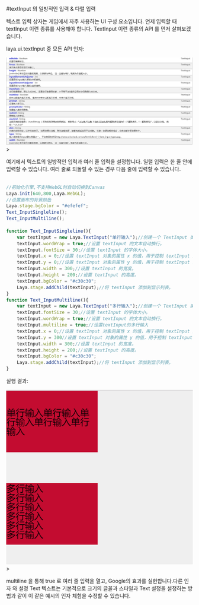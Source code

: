 #textInput 의 일방적인 입력 & 다렬 입력

텍스트 입력 상자는 게임에서 자주 사용하는 UI 구성 요소입니다. 언제 입력할 때 textInput 이런 종류를 사용해야 합니다. TextInput 이런 종류의 API 를 먼저 살펴보겠습니다.

laya.ui.textInput 중 모든 API 인자:

![1](img/1.png)</br>>

여기에서 텍스트의 일방적인 입력과 여러 줄 입력을 설정합니다. 일렬 입력은 한 줄 안에 입력할 수 있습니다. 여러 줄로 되돌릴 수 있는 경우 다음 줄에 입력할 수 있습니다.


```javascript

//初始化引擎,不支持WebGL时自动切换到Canvas
Laya.init(640,800,Laya.WebGL);
//设置画布的背景颜色
Laya.stage.bgColor = "#efefef";
Text_InputSingleline();
Text_InputMultiline();

function Text_InputSingleline(){
    var textInput = new Laya.TextInput("单行输入");//创建一个 TextInput 类的实例对象 textInput 。
    textInput.wordWrap = true;//设置 textInput 的文本自动换行。
    textInput.fontSize = 30;//设置 textInput 的字体大小。
    textInput.x = 0;//设置 textInput 对象的属性 x 的值，用于控制 textInput 对象的显示位置。
    textInput.y = 0;//设置 textInput 对象的属性 y 的值，用于控制 textInput 对象的显示位置。
    textInput.width = 300;//设置 textInput 的宽度。
    textInput.height = 200;//设置 textInput 的高度。
    textInput.bgColor = "#c30c30";
    Laya.stage.addChild(textInput);//将 textInput 添加到显示列表。
}
function Text_InputMultiline(){
    var textInput = new Laya.TextInput("多行输入");//创建一个 TextInput 类的实例对象 textInput 。
    textInput.fontSize = 30;//设置 textInput 的字体大小。
    textInput.wordWrap = true;//设置 textInput 的文本自动换行。
    textInput.multiline = true;//设置textInput的多行输入
    textInput.x = 0;//设置 textInput 对象的属性 x 的值，用于控制 textInput 对象的显示位置。
    textInput.y = 300//设置 textInput 对象的属性 y 的值，用于控制 textInput 对象的显示位置。
    textInput.width = 300;//设置 textInput 的宽度。
    textInput.height = 200;//设置 textInput 的高度。
    textInput.bgColor = "#c30c30";
    Laya.stage.addChild(textInput);//将 textInput 添加到显示列表。
}
```


실행 결과:

![2](img/2.png)</br>>

multiline 을 통해 true 로 여러 줄 입력을 열고, Google의 효과를 실현합니다.다른 인자 와 설정 Text 텍스트는 기본적으로 크기의 글꼴과 스타일과 Text 설정을 설정하는 방법과 같이 이 같은 예시의 인자 체험을 수정할 수 있습니다.